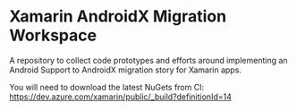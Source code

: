 # Xamarin AndroidX Migration Workspace

A repository to collect code prototypes and efforts around implementing an
Android Support to AndroidX migration story for Xamarin apps.

You will need to download the latest NuGets from CI: 
https://dev.azure.com/xamarin/public/_build?definitionId=14
